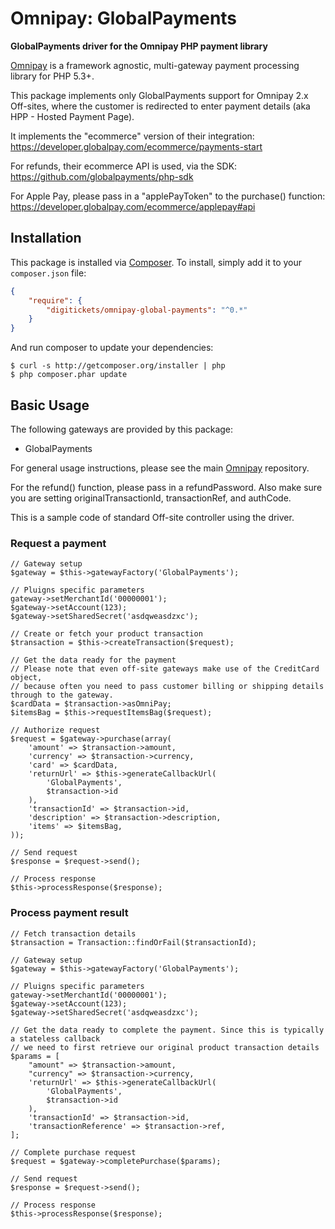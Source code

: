 # Omnipay: GlobalPayments

**GlobalPayments driver for the Omnipay PHP payment library**

[Omnipay](https://github.com/thephpleague/omnipay) is a framework agnostic, multi-gateway payment
processing library for PHP 5.3+.

This package implements only GlobalPayments support for Omnipay 2.x Off-sites,
where the customer is redirected to enter payment details (aka HPP - Hosted Payment Page).

It implements the "ecommerce" version of their integration: https://developer.globalpay.com/ecommerce/payments-start

For refunds, their ecommerce API is used, via the SDK: https://github.com/globalpayments/php-sdk 

For Apple Pay, please pass in a "applePayToken" to the purchase() function: https://developer.globalpay.com/ecommerce/applepay#api

## Installation

This package is installed via [Composer](http://getcomposer.org/). To install, simply add it
to your `composer.json` file:

```json
{
    "require": {
        "digitickets/omnipay-global-payments": "^0.*"
    }
}
```

And run composer to update your dependencies:

    $ curl -s http://getcomposer.org/installer | php
    $ php composer.phar update

## Basic Usage

The following gateways are provided by this package:

* GlobalPayments

For general usage instructions, please see the main [Omnipay](https://github.com/thephpleague/omnipay)
repository.

For the refund() function, please pass in a refundPassword. Also make sure you are setting originalTransactionId, transactionRef, and authCode.

This is a sample code of standard Off-site controller using the driver.

### Request a payment
```
// Gateway setup
$gateway = $this->gatewayFactory('GlobalPayments');

// Pluigns specific parameters
gateway->setMerchantId('00000001');
$gateway->setAccount(123);
$gateway->setSharedSecret('asdqweasdzxc');

// Create or fetch your product transaction
$transaction = $this->createTransaction($request);

// Get the data ready for the payment
// Please note that even off-site gateways make use of the CreditCard object,
// because often you need to pass customer billing or shipping details through to the gateway.
$cardData = $transaction->asOmniPay;
$itemsBag = $this->requestItemsBag($request);

// Authorize request
$request = $gateway->purchase(array(
    'amount' => $transaction->amount,
    'currency' => $transaction->currency,
    'card' => $cardData,
    'returnUrl' => $this->generateCallbackUrl(
        'GlobalPayments',
        $transaction->id
    ),
    'transactionId' => $transaction->id,
    'description' => $transaction->description,
    'items' => $itemsBag,
));

// Send request
$response = $request->send();

// Process response
$this->processResponse($response);
```

### Process payment result
```
// Fetch transaction details
$transaction = Transaction::findOrFail($transactionId);

// Gateway setup
$gateway = $this->gatewayFactory('GlobalPayments');

// Pluigns specific parameters
gateway->setMerchantId('00000001');
$gateway->setAccount(123);
$gateway->setSharedSecret('asdqweasdzxc');

// Get the data ready to complete the payment. Since this is typically a stateless callback
// we need to first retrieve our original product transaction details
$params = [
    "amount" => $transaction->amount,
    "currency" => $transaction->currency,
    'returnUrl' => $this->generateCallbackUrl(
        'GlobalPayments',
        $transaction->id
    ),
    'transactionId' => $transaction->id,
    'transactionReference' => $transaction->ref,
];

// Complete purchase request
$request = $gateway->completePurchase($params);

// Send request
$response = $request->send();

// Process response
$this->processResponse($response);
```
